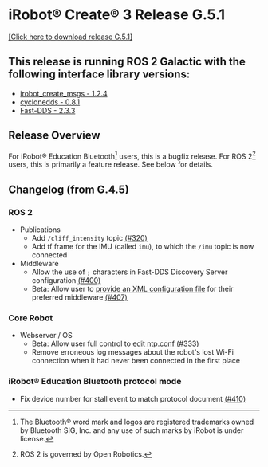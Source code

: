 # iRobot® Create® 3 Release G.5.1
[[Click here to download release G.5.1]](https://github.com/iRobotEducation/create3_docs/releases/download/G.5.1/Create3-G.5.1.swu)

## This release is running ROS 2 Galactic with the following interface library versions:

- [irobot_create_msgs - 1.2.4](https://github.com/iRobotEducation/irobot_create_msgs/tree/1.2.4)
- [cyclonedds - 0.8.1](https://github.com/eclipse-cyclonedds/cyclonedds/tree/0.8.1)
- [Fast-DDS - 2.3.3](https://github.com/eProsima/Fast-DDS/tree/2.3.3)

## Release Overview
For iRobot® Education Bluetooth[^1] users, this is a bugfix release.
For ROS 2[^2] users, this is primarily a feature release.
See below for details.

## Changelog (from G.4.5)
### ROS 2
* Publications
    * Add `/cliff_intensity` topic [(#320)](https://github.com/iRobotEducation/create3_docs/issues/320)
    * Add tf frame for the IMU (called `imu`), to which the `/imu` topic is now connected
* Middleware
    * Allow the use of `;` characters in Fast-DDS Discovery Server configuration [(#400)](https://github.com/iRobotEducation/create3_docs/issues/400)
    * Beta: Allow user to [provide an XML configuration file](../../webserver/rmw-profile-override/) for their preferred middleware [(#407)](https://github.com/iRobotEducation/create3_docs/issues/407)

### Core Robot
* Webserver / OS
    * Beta: Allow user full control to [edit ntp.conf](../../webserver/edit-ntp-conf/) [(#333)](https://github.com/iRobotEducation/create3_docs/issues/333)
    * Remove erroneous log messages about the robot's lost Wi-Fi connection when it had never been connected in the first place

### iRobot® Education Bluetooth protocol mode
* Fix device number for stall event to match protocol document [(#410)](https://github.com/iRobotEducation/create3_docs/issues/410)

[^1]: The Bluetooth® word mark and logos are registered trademarks owned by Bluetooth SIG, Inc. and any use of such marks by iRobot is under license.
[^2]: ROS 2 is governed by Open Robotics.
[^3]: All other trademarks mentioned are the property of their respective owners.
